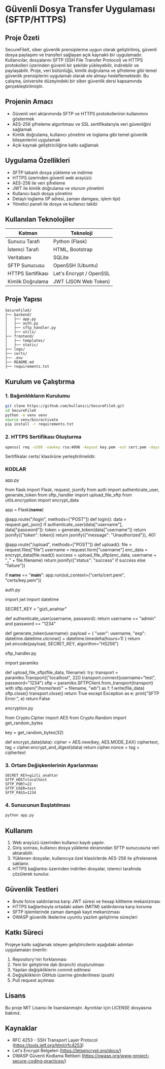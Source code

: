 
#  Güvenli Dosya Transfer Uygulaması (SFTP/HTTPS)

## Proje Özeti

SecureFileX, siber güvenlik prensiplerine uygun olarak geliştirilmiş, güvenli dosya paylaşımı ve transferi sağlayan açık kaynaklı bir uygulamadır. Kullanıcılar, dosyalarını SFTP (SSH File Transfer Protocol) ve HTTPS protokolleri üzerinden güvenli bir şekilde yükleyebilir, indirebilir ve paylaşabilir. Proje, veri bütünlüğü, kimlik doğrulama ve şifreleme gibi temel güvenlik prensiplerini uygulamalı olarak ele almayı hedeflemektedir. Bu çalışma, üniversite düzeyindeki bir siber güvenlik dersi kapsamında gerçekleştirilmiştir.

## Projenin Amacı

- Güvenli veri aktarımında SFTP ve HTTPS protokollerinin kullanımını göstermek
- AES-256 şifreleme algoritması ve SSL sertifikalarıyla veri güvenliğini sağlamak
- Kimlik doğrulama, kullanıcı yönetimi ve loglama gibi temel güvenlik bileşenlerini uygulamak
- Açık kaynak geliştiriciliğine katkı sağlamak

## Uygulama Özellikleri

- SFTP tabanlı dosya yükleme ve indirme
- HTTPS üzerinden güvenli web arayüzü
- AES-256 ile veri şifreleme
- JWT ile kimlik doğrulama ve oturum yönetimi
- Kullanıcı bazlı dosya yönetimi
- Detaylı loglama (IP adresi, zaman damgası, işlem tipi)
- Yönetici paneli ile dosya ve kullanıcı takibi

## Kullanılan Teknolojiler

| Katman            | Teknoloji              |
|-------------------|------------------------|
| Sunucu Tarafı     | Python (Flask)         |
| İstemci Tarafı    | HTML, Bootstrap        |
| Veritabanı        | SQLite                 |
| SFTP Sunucusu     | OpenSSH (Ubuntu)       |
| HTTPS Sertifikası | Let's Encrypt / OpenSSL|
| Kimlik Doğrulama  | JWT (JSON Web Token)   |

## Proje Yapısı

```
SecureFileX/
├── backend/
│   ├── app.py
│   ├── auth.py
│   ├── sftp_handler.py
│   ├── utils/
├── frontend/
│   ├── templates/
│   ├── static/
├── logs/
├── certs/
├── .env
├── README.md
├── requirements.txt
```

## Kurulum ve Çalıştırma

### 1. Bağımlılıkların Kurulumu

```bash
git clone https://github.com/kullanici/SecureFileX.git
cd SecureFileX
python -m venv venv
source venv/bin/activate
pip install -r requirements.txt
```

### 2. HTTPS Sertifikası Oluşturma

```bash
openssl req -x509 -newkey rsa:4096 -keyout key.pem -out cert.pem -days 365 -nodes
```

Sertifikalar certs/ klasörüne yerleştirilmelidir.

### KODLAR

app.py

from flask import Flask, request, jsonify
from auth import authenticate_user, generate_token
from sftp_handler import upload_file_sftp
from utils.encryption import encrypt_data

app = Flask(__name__)

@app.route("/login", methods=["POST"])
def login():
    data = request.get_json()
    if authenticate_user(data["username"], data["password"]):
        token = generate_token(data["username"])
        return jsonify({"token": token})
    return jsonify({"message": "Unauthorized"}), 401

@app.route("/upload", methods=["POST"])
def upload():
    file = request.files["file"]
    username = request.form["username"]
    enc_data = encrypt_data(file.read())
    success = upload_file_sftp(enc_data, username + "_" + file.filename)
    return jsonify({"status": "success" if success else "failure"})

if __name__ == "__main__":
    app.run(ssl_context=("certs/cert.pem", "certs/key.pem"))


auth.py

import jwt
import datetime

SECRET_KEY = "gizli_anahtar"

def authenticate_user(username, password):
    return username == "admin" and password == "1234"

def generate_token(username):
    payload = {
        "user": username,
        "exp": datetime.datetime.utcnow() + datetime.timedelta(hours=1)
    }
    return jwt.encode(payload, SECRET_KEY, algorithm="HS256")


sftp_handler.py

import paramiko

def upload_file_sftp(file_data, filename):
    try:
        transport = paramiko.Transport(("localhost", 22))
        transport.connect(username="test", password="1234")
        sftp = paramiko.SFTPClient.from_transport(transport)
        with sftp.open("/home/test/" + filename, "wb") as f:
            f.write(file_data)
        sftp.close()
        transport.close()
        return True
    except Exception as e:
        print("SFTP Error:", e)
        return False


encryption.py

from Crypto.Cipher import AES
from Crypto.Random import get_random_bytes

key = get_random_bytes(32)

def encrypt_data(data):
    cipher = AES.new(key, AES.MODE_EAX)
    ciphertext, tag = cipher.encrypt_and_digest(data)
    return cipher.nonce + tag + ciphertext



### 3. Ortam Değişkenlerinin Ayarlanması

```
SECRET_KEY=gizli_anahtar
SFTP_HOST=localhost
SFTP_PORT=22
SFTP_USER=test
SFTP_PASS=1234
```

### 4. Sunucunun Başlatılması

```bash
python app.py
```

## Kullanım

1. Web arayüzü üzerinden kullanıcı kaydı yapılır.
2. Giriş sonrası, kullanıcı dosya yükleme ekranından SFTP sunucusuna veri aktarabilir.
3. Yüklenen dosyalar, kullanıcıya özel klasörlerde AES-256 ile şifrelenerek saklanır.
4. HTTPS bağlantısı üzerinden indirilen dosyalar, istemci tarafında çözülerek sunulur.

## Güvenlik Testleri

- Brute force saldırılarına karşı JWT süresi ve hesap kilitleme mekanizması
- HTTPS bağlantısıyla ortadaki adam (MITM) saldırılarına karşı koruma
- SFTP işlemlerinde zaman damgalı kayıt mekanizması
- OWASP güvenlik ilkelerine uyumlu yazılım geliştirme süreçleri

## Katkı Süreci

Projeye katkı sağlamak isteyen geliştiricilerin aşağıdaki adımları uygulamaları önerilir:

1. Repository'nin forklanması
2. Yeni bir geliştirme dalı (branch) oluşturulması
3. Yapılan değişikliklerin commit edilmesi
4. Değişikliklerin GitHub üzerine gönderilmesi (push)
5. Pull request açılması

## Lisans

Bu proje MIT Lisansı ile lisanslanmıştır. Ayrıntılar için LICENSE dosyasına bakınız.


## Kaynaklar

- RFC 4253 - SSH Transport Layer Protocol (https://tools.ietf.org/html/rfc4253)
- Let's Encrypt Belgeleri (https://letsencrypt.org/docs/)
- OWASP Güvenli Kodlama Rehberi (https://owasp.org/www-project-secure-coding-practices/)
